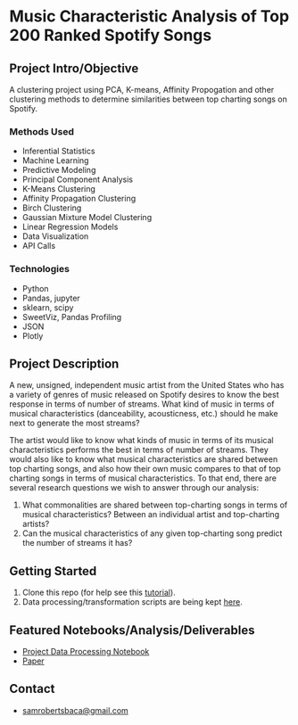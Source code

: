 # Music Characteristic Analysis of Top 200 Ranked Spotify Songs

## Project Intro/Objective

A clustering project using PCA, K-means, Affinity Propogation and other clustering methods to determine similarities between top charting songs on Spotify.

### Methods Used
* Inferential Statistics
* Machine Learning
* Predictive Modeling
* Principal Component Analysis
* K-Means Clustering
* Affinity Propagation Clustering
* Birch Clustering
* Gaussian Mixture Model Clustering
* Linear Regression Models
* Data Visualization
* API Calls

### Technologies
* Python
* Pandas, jupyter
* sklearn, scipy
* SweetViz, Pandas Profiling
* JSON
* Plotly

## Project Description

A new, unsigned, independent music artist from the United States who has a variety of genres of music released on Spotify desires to know the best response in terms of number of streams. What kind of music in terms of musical characteristics (danceability, acousticness, etc.) should he make next to generate the most streams? 

The artist would like to know what kinds of music in terms of its musical characteristics performs the best in terms of number of streams. They would also like to know what musical characteristics are shared between top charting songs, and also how their own music compares to that of top charting songs in terms of musical characteristics. To that end, there are several research questions we wish to answer through our analysis:

1. What commonalities are shared between top-charting songs in terms of musical characteristics?
Between an individual artist and top-charting artists?
2. Can the musical characteristics of any given top-charting song predict the number of streams it
has?

## Getting Started

1. Clone this repo (for help see this [tutorial](https://help.github.com/articles/cloning-a-repository/)).
2. Data processing/transformation scripts are being kept [here](https://github.com/samrobertsbaca/music_characteristic_analysis/blob/main/Music_Characterisic_Analysis.ipynb).

## Featured Notebooks/Analysis/Deliverables
* [Project Data Processing Notebook](https://github.com/samrobertsbaca/music_characteristic_analysis/blob/main/Music_Characterisic_Analysis.ipynb)
* [Paper](https://github.com/samrobertsbaca/music_characteristic_analysis/blob/main/Music_Characteristic_Analysis_Paper.pdf)

## Contact
* [samrobertsbaca@gmail.com](mailto:samrobertsbaca@gmail.com)
